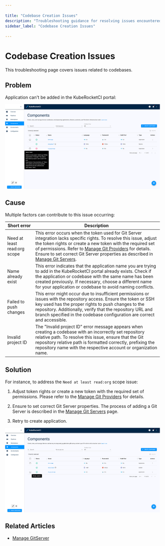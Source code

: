 ```yaml
---

title: "Codebase Creation Issues"
description: "Troubleshooting guidance for resolving issues encountered during codebase creation in KubeRocketCI portal, including insufficient permissions and naming conflicts."
sidebar_label: "Codebase Creation Issues"

---
```

<!-- markdownlint-disable MD025 -->

# Codebase Creation Issues

<head>
  <link rel="canonical" href="https://docs.kuberocketci.io/docs/operator-guide/troubleshooting/codebase-creation-issues/" />
</head>

This troubleshooting page covers issues related to codebases.

## Problem

Application can't be added in the KubeRocketCI portal:

  ![Insufficient permissions error](../../assets/operator-guide/troubleshooting/insufficient_permissions.png "Insufficient permissions error")

## Cause

Multiple factors can contribute to this issue occurring:

| Short error | Description |
|-------------|-------------|
| Need at least read:org scope | This error occurs when the token used for Git Server integration lacks specific rights. To resolve this issue, adjust the token rights or create a new token with the required set of permissions. Refer to [Manage Git Providers](../../user-guide/add-git-server.md) for details. Ensure to set correct Git Server properties as described in [Manage Git Servers](../../user-guide/add-git-server.md). |
| Name already exist | This error indicates that the application name you are trying to add in the KubeRocketCI portal already exists. Check if the application or codebase with the same name has been created previously. If necessary, choose a different name for your application or codebase to avoid naming conflicts. |
| Failed to push changes | This error might occur due to insufficient permissions or issues with the repository access. Ensure the token or SSH key used has the proper rights to push changes to the repository. Additionally, verify that the repository URL and branch specified in the codebase configuration are correct and accessible. |
| Invalid project ID | The "Invalid project ID" error message appears when creating a codebase with an incorrectly set repository relative path. To resolve this issue, ensure that the Git repository relative path is formatted correctly, prefixing the repository name with the respective account or organization name. |

## Solution

For instance, to address the `Need at least read:org` scope issue:

1. Adjust token rights or create a new token with the required set of permissions. Please refer to the [Manage Git Providers](../../user-guide/add-git-server.md) for details.

2. Ensure to set correct Git Server properties. The process of adding a Git Server is described in the [Manage Git Servers](../../user-guide/add-git-server.md) page.

3. Retry to create application.

  ![Codebase created](../../assets/operator-guide/troubleshooting/codebase_synced.png "Codebase created")

## Related Articles

* [Manage GitServer](../../user-guide/add-git-server.md)
